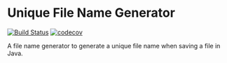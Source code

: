 # Unique File Name Generator

[![Build Status](https://travis-ci.com/JosephMaria/unique-file-name-generator.svg?branch=master)](https://travis-ci.com/JosephMaria/unique-file-name-generator)
[![codecov](https://codecov.io/gh/JosephMaria/unique-file-name-generator/branch/master/graph/badge.svg)](https://codecov.io/gh/JosephMaria/unique-file-name-generator)

A file name generator to generate a unique file name when saving a file in Java.
